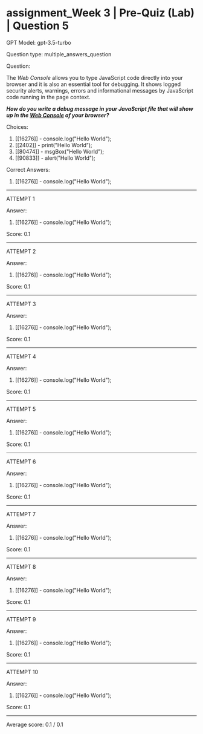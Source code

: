 # assignment_Week 3 | Pre-Quiz (Lab) | Question 5

GPT Model: gpt-3.5-turbo

Question type: multiple_answers_question

Question:
<div>
<p><span>The </span><i><span>Web Console</span></i><span> allows you to type JavaScript code directly into your browser and it is also an essential tool for debugging. It shows logged security alerts, warnings, errors and informational messages by JavaScript code running in the page context. </span></p>
<p><em><strong>How do you write a debug message in your JavaScript file that will show up in the <span style="text-decoration: underline;">Web Console</span> of your browser?</strong></em></p>
</div>

Choices:
1. [[16276]] - console.log("Hello World");
2. [[2402]] - print("Hello World”);
3. [[80474]] - msgBox("Hello World");
4. [[90833]] - alert("Hello World");

Correct Answers:
1. [[16276]] - console.log("Hello World");

****************************************

ATTEMPT 1

Answer: 

1. [[16276]] - console.log("Hello World");

Score: 0.1

--------------------

ATTEMPT 2

Answer:
1. [[16276]] - console.log("Hello World");

Score: 0.1

--------------------

ATTEMPT 3

Answer:
1. [[16276]] - console.log("Hello World");

Score: 0.1

--------------------

ATTEMPT 4

Answer: 
1. [[16276]] - console.log("Hello World");

Score: 0.1

--------------------

ATTEMPT 5

Answer: 
1. [[16276]] - console.log("Hello World");

Score: 0.1

--------------------

ATTEMPT 6

Answer: 
1. [[16276]] - console.log("Hello World");

Score: 0.1

--------------------

ATTEMPT 7

Answer: 
1. [[16276]] - console.log("Hello World");

Score: 0.1

--------------------

ATTEMPT 8

Answer:
1. [[16276]] - console.log("Hello World");

Score: 0.1

--------------------

ATTEMPT 9

Answer: 
1. [[16276]] - console.log("Hello World");

Score: 0.1

--------------------

ATTEMPT 10

Answer: 
1. [[16276]] - console.log("Hello World");

Score: 0.1

--------------------

Average score: 0.1 / 0.1
